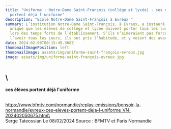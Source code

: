 ```yaml
---
title: "Uniforme : Notre-Dame Saint-François (collège et lycée) - ses élèves
  portent déjà l'uniforme"
description: "Ecole Notre-Dame Saint-François à Evreux "
summary: L’institution Notre-Dame Saint-François, à Évreux, a instauré une tenue
  unique que les élèves de collège et lycée doivent porter tous les lundis et
  lors des temps forts de l’établissement. S’ils n’aimeraient pas forcément
  l’avoir tous les jours, ils ont pris l’habitude, et y voient des avantages.
date: 2024-02-08T00:15:49.368Z
thumbnailImagePosition: left
thumbnailImage: assets/img/uniforme-saint-françois-evreux.jpg
image: assets/img/uniforme-saint-françois-evreux.jpg
---
```

## \
**ces élèves portent déjà l'uniforme**

\
https://www.bfmtv.com/normandie/replay-emissions/bonsoir-la-normandie/evreux-ces-eleves-portent-deja-l-uniforme_VN-202402050675.html\
\
S﻿erge Tateossian Le 08/02/2024   Source : BFMTV et Paris Normandie